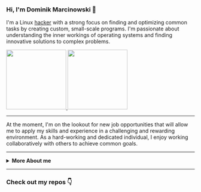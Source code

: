 ### Hi, I'm Dominik Marcinowski 👋

I'm a Linux [hacker] with a strong focus on finding and optimizing common tasks by creating custom, small-scale programs. I'm passionate about understanding the inner workings of operating systems and finding innovative solutions to complex problems.

<a href="https://github.com/gmardom">
<img aligned="center" height=160px
  src="https://github-readme-stats.vercel.app/api?username=gmardom&show_icons=false&theme=transparent&hide_border=true&hide_title=true&rank_icon=github&disable_animations=true">
</a>
<a href="https://github.com/gmardom">
<img aligned="center" height=160px
  src="https://github-readme-stats.vercel.app/api/top-langs/?username=gmardom&layout=compact&langs_count=8&card_width=320&theme=transparent&hide_border=true&count_private=true&hide_title=true&disable_animations=true">
</a>

---

At the moment, I'm on the lookout for new job opportunities that will allow me to apply my skills and experience in a challenging and rewarding environment. As a hard-working and dedicated individual, I enjoy working collaboratively with others to achieve common goals.

---

<details>
<summary>
<b>More About me</b>
</summary>

---

### What I do

Currently I'm interested in exploring the fascinating world of [turing complete] computational systems and discovering new ways to leverage their capabilities. I believe in leading a well-rounded life, and I always strive to challenge myself and broaden my horizons.

### My skills and tools I use

#### Technologies

<a href="https://dotnet.microsoft.com/" target="_blank">![dotnet-badge]</a>
<a href="https://nodejs.org/" target="_blank">![nodejs-badge]</a>
<a href="https://pl.react.dev/" target="_blank">![react-badge]</a>
<a href="https://svelte.dev/" target="_blank">![svelte-badge]</a>
<a href="https://vuejs.org/" target="_blank">![vuejs-badge]</a>
<a href="https://godotengine.org/" target="_blank">![godot-badge]</a>
<a href="https://unity.com/" target="_blank">![unity-badge]</a>

#### Languages I use

<a href="https://en.wikipedia.org/wiki/C_(programming_language)" target="_blank">![c-lang-badge]</a>
<a href="https://en.wikipedia.org/wiki/C%2B%2B" target="_blank">![cpp-lang-badge]</a>
<a href="https://dotnet.microsoft.com/languages/csharp" target="_blank">![cs-lang-badge]</a>
<a href="https://www.rust-lang.org/" target="_blank">![rust-lang-badge]</a>
<a href="https://www.typescriptlang.org/" target="_blank">![ts-lang-badge]</a>
<a href="https://developer.mozilla.org/docs/Learn/JavaScript/First_steps/What_is_JavaScript" target="_blank">![js-lang-badge]</a>
<a href="https://www.python.org/" target="_blank">![python-lang-badge]</a>

#### Currently Learning

<a href="https://www.oracle.com/java/" target="_blank">![java-lang-badge]</a>
<a href="https://clojure.org/" target="_blank">![clojure-lang-badge]</a>

#### Tools

<!-- TODO: blog post why I hate windows 11 -->
<a href="" target="_blank">![windows-badge]</a>
<a href="https://neovim.io/" target="_blank">![nvim-badge]</a>
<a href="https://github.com/" target="_blank">![github-badge]</a>
<a href="https://github.com/ungoogled-software/ungoogled-chromium" target="_blank">![ugchromium-badge]</a>
<a href="https://duckduckgo.com/" target="_blank">![duckduckgo-badge]</a>

</details>

---

### Check out my repos 👇

<!--[ Links ]------------------------------------------------------------------>

[hacker]: https://en.wikipedia.org/wiki/Hacker
[turing complete]: https://en.wikipedia.org/wiki/Turing_completeness

[language-stats]: https://github-readme-stats.vercel.app/api/top-langs/?username=gmardom&theme=transparent

<!--[ Badges ]----------------------------------------------------------------->

[visitors-badge]: https://api.visitorbadge.io/api/visitors?path=gmardom&countColor=%23263759&style=flat-square

[dotnet-badge]: https://img.shields.io/badge/.NET-5C2D91?style=for-the-badge&logo=.net&logoColor=white
[npm-badge]: https://img.shields.io/badge/NPM-%23CB3837.svg?style=for-the-badge&logo=npm&logoColor=white
[nodejs-badge]: https://img.shields.io/badge/node.js-6DA55F?style=for-the-badge&logo=node.js&logoColor=white
[react-badge]: https://img.shields.io/badge/react-%2320232a.svg?style=for-the-badge&logo=react&logoColor=%2361DAFB
[svelte-badge]: https://img.shields.io/badge/svelte-%23f1413d.svg?style=for-the-badge&logo=svelte&logoColor=white
[vuejs-badge]: https://img.shields.io/badge/vuejs-%2335495e.svg?style=for-the-badge&logo=vuedotjs&logoColor=%234FC08D
[godot-badge]: https://img.shields.io/badge/GODOT-%23FFFFFF.svg?style=for-the-badge&logo=godot-engine
[unity-badge]: https://img.shields.io/badge/unity-%23000000.svg?style=for-the-badge&logo=unity&logoColor=white

[c-lang-badge]: https://img.shields.io/badge/c-%2300599C.svg?style=for-the-badge&logo=c&logoColor=white
[cpp-lang-badge]: https://img.shields.io/badge/c++-%2300599C.svg?style=for-the-badge&logo=c%2B%2B&logoColor=white
[cs-lang-badge]: https://img.shields.io/badge/c%23-%23239120.svg?style=for-the-badge&logo=c-sharp&logoColor=white
[rust-lang-badge]: https://img.shields.io/badge/rust-%23000000.svg?style=for-the-badge&logo=rust&logoColor=white
[ts-lang-badge]: https://img.shields.io/badge/ts-%23007ACC.svg?style=for-the-badge&logo=typescript&logoColor=white
[js-lang-badge]: https://img.shields.io/badge/js-%23323330.svg?style=for-the-badge&logo=javascript&logoColor=%23F7DF1E
[python-lang-badge]: https://img.shields.io/badge/python-3670A0?style=for-the-badge&logo=python&logoColor=ffdd54
[shell-lang-badge]: https://img.shields.io/badge/shell_script-%23121011.svg?style=for-the-badge&logo=gnu-bash&logoColor=white
[java-lang-badge]: https://img.shields.io/badge/java-%23ED8B00.svg?style=for-the-badge&logo=openjdk&logoColor=white
[clojure-lang-badge]: https://img.shields.io/badge/Clojure-%23Clojure.svg?style=for-the-badge&logo=Clojure&logoColor=Clojure

[arch-badge]: https://img.shields.io/badge/Arch%20Linux-1793D1?logo=arch-linux&logoColor=fff&style=for-the-badge
[windows-badge]: https://img.shields.io/badge/Windows%2010-0078D6?style=for-the-badge&logo=windows&logoColor=white
[nvim-badge]: https://img.shields.io/badge/NeoVim-%2357A143.svg?&style=for-the-badge&logo=neovim&logoColor=white
[git-badge]: https://img.shields.io/badge/git-%23F05033.svg?style=for-the-badge&logo=git&logoColor=white
[github-badge]: https://img.shields.io/badge/github-%23121011.svg?style=for-the-badge&logo=github&logoColor=white
[gimp-badge]: https://img.shields.io/badge/Gimp-657D8B?style=for-the-badge&logo=gimp&logoColor=white
[inkscape-badge]: https://img.shields.io/badge/Inkscape-e0e0e0?style=for-the-badge&logo=inkscape&logoColor=080A13
[firefox-badge]: https://img.shields.io/badge/Firefox-FF7139?style=for-the-badge&logo=Firefox-Browser&logoColor=white
[ugchromium-badge]: https://img.shields.io/badge/UGChromium-4285F4?style=for-the-badge&logo=Google-chrome&logoColor=white
[duckduckgo-badge]: https://img.shields.io/badge/DuckDuckGo-DE5833?style=for-the-badge&logo=DuckDuckGo&logoColor=white
